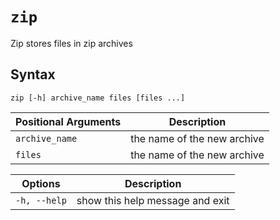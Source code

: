 `zip`
====
Zip stores files in zip archives

Syntax
----
```
zip [-h] archive_name files [files ...]
```

Positional Arguments | Description
--------|------------
`archive_name` | the name of the new archive
`files` | the name of the new archive

Options | Description
--------|------------
`-h, --help`  | show this help message and exit
